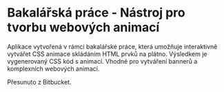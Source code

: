 # Bakalářská práce - Nástroj pro tvorbu webových animací

Aplikace vytvořená v rámci bakalářské práce, která umožňuje interaktivně vytvářet CSS animace skládáním HTML prvků na plátno. Výsledkem je vygenerovaný CSS kód s animací. Vhodné pro vytváření bannerů a komplexních webových animací.

Přesunuto z Bitbucket.
